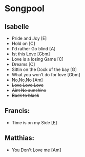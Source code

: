 # Songpool

## Isabelle
* Pride and Joy [E]
* Hold on [C]
* I'd rather Go blind [A]
* Ist this Love [Gbm]
* Love is a losing Game [C]
* Dreams [C]
* Sittin on the Dock of the bay [G]
* What you won't do for love [Gbm]
* No,No,No [Am]
* ~~Love Love Love~~
* ~~Aint No sunshine~~
* ~~Back to black~~

## Francis:
* Time is on my Side [E]

## Matthias:
* You Don't Love me [Am]

